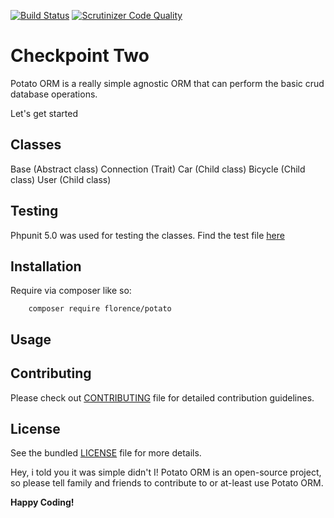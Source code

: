 
[![Build Status](https://travis-ci.org/andela-fokosun/Checkpoint-Two.svg)](https://travis-ci.org/andela-fokosun/Checkpoint-Two)
[![Scrutinizer Code Quality](https://scrutinizer-ci.com/g/andela-fokosun/Checkpoint-Two/badges/quality-score.png?b=master)](https://scrutinizer-ci.com/g/andela-fokosun/Checkpoint-Two/?branch=master)

# Checkpoint Two
Potato ORM is a really simple agnostic ORM that can perform the basic crud database operations.

Let's get started

## Classes

Base (Abstract class)
Connection (Trait)
Car (Child class)
Bicycle (Child class)
User (Child class)

## Testing
Phpunit 5.0 was used for testing the classes. Find the test file
[here](https://github.com/andela-fokosun/Checkpoint-Two/blob/master/tests/)

## Installation

Require via composer like so:

```
    composer require florence/potato
```

## Usage

## Contributing
Please check out [CONTRIBUTING](CONTRIBUTING.md) file for detailed contribution guidelines.


## License
See the bundled [LICENSE](LICENSE.md) file for more details.

Hey, i told you it was simple didn't I! Potato ORM is an open-source project, so please tell family and friends
to contribute to or at-least use Potato ORM.


**Happy Coding!**
